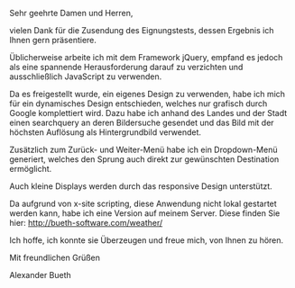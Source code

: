 Sehr geehrte Damen und Herren,

vielen Dank für die Zusendung des Eignungstests, dessen Ergebnis ich Ihnen gern präsentiere.

Üblicherweise arbeite ich mit dem Framework jQuery, empfand es jedoch als eine spannende Herausforderung darauf zu verzichten und ausschließlich JavaScript zu verwenden. 

Da es freigestellt wurde, ein eigenes Design zu verwenden, habe ich mich für ein dynamisches Design entschieden, welches nur grafisch durch Google komplettiert wird. Dazu habe ich anhand des Landes und der Stadt einen searchquery an deren Bildersuche gesendet und das Bild mit der höchsten Auflösung als Hintergrundbild verwendet.

Zusätzlich zum Zurück- und Weiter-Menü habe ich ein Dropdown-Menü generiert, welches den Sprung auch direkt zur gewünschten Destination ermöglicht.

Auch kleine Displays werden durch das responsive Design unterstützt.

Da aufgrund von x-site scripting, diese Anwendung nicht lokal gestartet werden kann, habe ich eine Version auf meinem Server.
Diese finden Sie hier:  http://bueth-software.com/weather/

Ich hoffe, ich konnte sie Überzeugen und freue mich, von Ihnen zu hören.

Mit freundlichen Grüßen

Alexander Bueth
